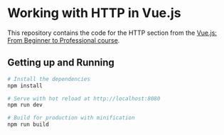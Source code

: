 # Working with HTTP in Vue.js

This repository contains the code for the HTTP section from the [Vue.js: From Beginner to Professional course](https://codingexplained.com/l/github/vue-js-github).

## Getting up and Running

``` bash
# Install the dependencies
npm install

# Serve with hot reload at http://localhost:8080
npm run dev

# Build for production with minification
npm run build
```
